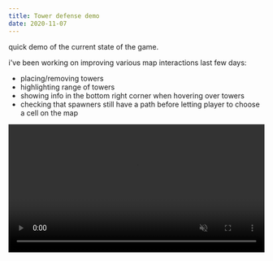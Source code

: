 ```yaml
---
title: Tower defense demo
date: 2020-11-07
---
```


quick demo of the current state of the game.

i've been working on improving various map interactions last few days:

-   placing/removing towers
-   highlighting range of towers
-   showing info in the bottom right corner when hovering over towers
-   checking that spawners still have a path before letting player to choose a cell on the map

<video controls autoplay loop muted width="100%">
    <source src='/img/dlog/td-demo.mp4' />
</video>
